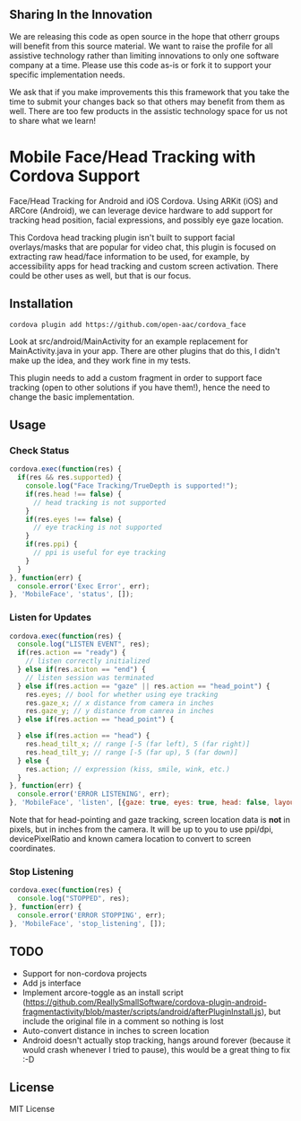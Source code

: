 ## Sharing In the Innovation
We are releasing this code as open source in the hope
that otherr groups will benefit from this source material.
We want to raise the profile for all assistive technology
rather than limiting innovations to only one software
company at a time. Please use this code as-is or fork it
to support your specific implementation needs.

We ask that if you make improvements this this framework
that you take the time to submit your changes back so 
that others may benefit from them as well. There are too
few products in the assistic technology space for us not
to share what we learn!

# Mobile Face/Head Tracking with Cordova Support
Face/Head Tracking for Android and iOS Cordova. Using ARKit (iOS) and ARCore (Android), we
can leverage device hardware to add support for tracking
head position, facial expressions, and possibly eye gaze
location.

This Cordova head tracking plugin isn't built to support
facial overlays/masks that are popular for video chat, this
plugin is focused on extracting raw head/face information
to be used, for example, by accessibility apps for head
tracking and custom screen activation. There could be
other uses as well, but that is our focus.

## Installation
```
cordova plugin add https://github.com/open-aac/cordova_face
```

Look at src/android/MainActivity for an example replacement
for MainActivity.java in your app. There are other plugins
that do this, I didn't make up the idea, and they work fine
in my tests.

This plugin needs to add
a custom fragment in order to support face tracking (open
to other solutions if you have them!), hence the need to 
change the basic implementation.

## Usage

### Check Status
```js
cordova.exec(function(res) { 
  if(res && res.supported) {
    console.log("Face Tracking/TrueDepth is supported!");
    if(res.head !== false) {
      // head tracking is not supported
    }
    if(res.eyes !== false) {
      // eye tracking is not supported
    }
    if(res.ppi) {
      // ppi is useful for eye tracking
    }
  }
}, function(err) { 
  console.error('Exec Error', err); 
}, 'MobileFace', 'status', []);
```

### Listen for Updates
```js
cordova.exec(function(res) { 
  console.log("LISTEN EVENT", res);
  if(res.action == "ready") {
    // listen correctly initialized
  } else if(res.aciton == "end") {
    // listen session was terminated
  } else if(res.action == "gaze" || res.action == "head_point") {
    res.eyes; // bool for whether using eye tracking
    res.gaze_x; // x distance from camera in inches
    res.gaze_y; // y distance from camrea in inches
  } else if(res.action == "head_point") {

  } else if(res.action == "head") {
    res.head_tilt_x; // range [-5 (far left), 5 (far right)]
    res.head_tilt_y; // range [-5 (far up), 5 (far down)]
  } else {
    res.action; // expression (kiss, smile, wink, etc.)
  }
}, function(err) { 
  console.error('ERROR LISTENING', err); 
}, 'MobileFace', 'listen', [{gaze: true, eyes: true, head: false, layout: layout}]);
```

Note that for head-pointing and gaze tracking, screen location
data is <b>not</b> in pixels, but in inches from the camera. It
will be up to you to use ppi/dpi, devicePixelRatio and known
camera location to convert to screen coordinates.

### Stop Listening
```js
cordova.exec(function(res) { 
  console.log("STOPPED", res);
}, function(err) { 
  console.error('ERROR STOPPING', err); 
}, 'MobileFace', 'stop_listening', []);
```

## TODO
- Support for non-cordova projects
- Add js interface
- Implement arcore-toggle as an install script (https://github.com/ReallySmallSoftware/cordova-plugin-android-fragmentactivity/blob/master/scripts/android/afterPluginInstall.js), but include the original file in a comment so nothing is lost
- Auto-convert distance in inches to screen location
- Android doesn't actually stop tracking, hangs around forever (because it would crash whenever I tried to pause), this would be a great thing to fix :-D

## License
MIT License
